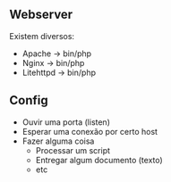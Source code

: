 ## Webserver

Existem diversos:
- Apache -> bin/php
- Nginx -> bin/php
- Litehttpd -> bin/php

## Config

- Ouvir uma porta (listen)
- Esperar uma conexão por certo host
- Fazer alguma coisa
    - Processar um script
    - Entregar algum documento (texto)
    - etc

